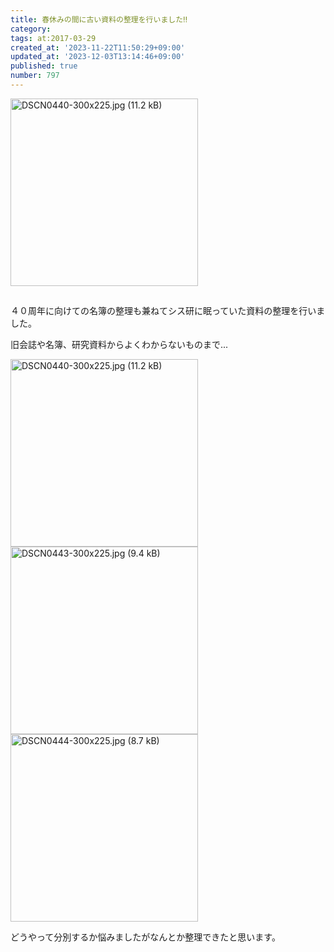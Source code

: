 ```yaml
---
title: 春休みの間に古い資料の整理を行いました‼
category:
tags: at:2017-03-29
created_at: '2023-11-22T11:50:29+09:00'
updated_at: '2023-12-03T13:14:46+09:00'
published: true
number: 797
---
```


<img width="300" alt="DSCN0440-300x225.jpg (11.2 kB)" src="/img/markdown/797/469bcc1b-073e-4de0-9854-fdc7f56e6d9d.jpg">

##
４０周年に向けての名簿の整理も兼ねてシス研に眠っていた資料の整理を行いました。

旧会誌や名簿、研究資料からよくわからないものまで...

<img width="300" alt="DSCN0440-300x225.jpg (11.2 kB)" src="/img/markdown/797/469bcc1b-073e-4de0-9854-fdc7f56e6d9d.jpg">
<img width="300" alt="DSCN0443-300x225.jpg (9.4 kB)" src="/img/markdown/797/937dac3a-1748-4b70-92ff-192989e37fb0.jpg">
<img width="300" alt="DSCN0444-300x225.jpg (8.7 kB)" src="/img/markdown/797/a1494fd2-14d0-4d73-8f61-89477f4114ca.jpg">


どうやって分別するか悩みましたがなんとか整理できたと思います。

